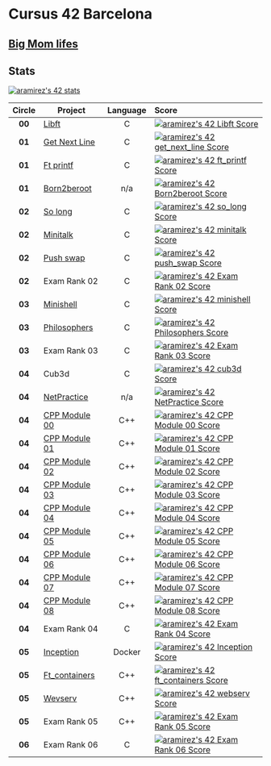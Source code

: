 # Cursus 42 Barcelona

## [Big Mom lifes](https://bigmom.42barcelona.com/?login=aramirez)

## Stats
[![aramirez's 42 stats](https://badge42.vercel.app/api/v2/cl6y65hc100490gl7reg9ecj1/stats?cursusId=21&coalitionId=206)](https://github.com/JaeSeoKim/badge42)

|**Circle**|**Project**|**Language**|**Score**| 
|:--------:|-----------|:----------:|:--------|
|**00**|[Libft](https://github.com/arsalas/42_Cursus/tree/main/libft)|C|[![aramirez's 42 Libft Score](https://badge42.vercel.app/api/v2/cl6y65hc100490gl7reg9ecj1/project/2454054)](https://github.com/JaeSeoKim/badge42)|
|**01**|[Get Next Line](https://github.com/arsalas/42_Cursus/tree/main/get_next_line) |C|[![aramirez's 42 get_next_line Score](https://badge42.vercel.app/api/v2/cl6y65hc100490gl7reg9ecj1/project/2491127)](https://github.com/JaeSeoKim/badge42)|
|**01**|[Ft printf](https://github.com/arsalas/42_Cursus/tree/main/ft_printf)|C|[![aramirez's 42 ft_printf Score](https://badge42.vercel.app/api/v2/cl6y65hc100490gl7reg9ecj1/project/2492471)](https://github.com/JaeSeoKim/badge42)|   
|**01**|[Born2beroot](https://github.com/arsalas/42_Cursus/tree/main/born2beroot)|n/a|[![aramirez's 42 Born2beroot Score](https://badge42.vercel.app/api/v2/cl6y65hc100490gl7reg9ecj1/project/2515338)](https://github.com/JaeSeoKim/badge42)|
|**02**|[So long](https://github.com/arsalas/42_Cursus/tree/main/solong)|C|[![aramirez's 42 so_long Score](https://badge42.vercel.app/api/v2/cl6y65hc100490gl7reg9ecj1/project/2525111)](https://github.com/JaeSeoKim/badge42)|
|**02**|[Minitalk](https://github.com/arsalas/42_Cursus/tree/main/minitalk)|C|[![aramirez's 42 minitalk Score](https://badge42.vercel.app/api/v2/cl6y65hc100490gl7reg9ecj1/project/2525110)](https://github.com/JaeSeoKim/badge42)|
|**02**|[Push swap](https://github.com/arsalas/42_Cursus/tree/main/push_swap)|C|[![aramirez's 42 push_swap Score](https://badge42.vercel.app/api/v2/cl6y65hc100490gl7reg9ecj1/project/2525109)](https://github.com/JaeSeoKim/badge42)|
|**02**|Exam Rank 02|C|[![aramirez's 42 Exam Rank 02 Score](https://badge42.vercel.app/api/v2/cl6y65hc100490gl7reg9ecj1/project/2521323)](https://github.com/JaeSeoKim/badge42)|
|**03**|[Minishell](https://github.com/arsalas/minishell/tree/main)|C|[![aramirez's 42 minishell Score](https://badge42.vercel.app/api/v2/cl6y65hc100490gl7reg9ecj1/project/2866738)](https://github.com/JaeSeoKim/badge42)|
|**03**|[Philosophers](https://github.com/arsalas/42_Cursus/tree/main/philosophers)|C|[![aramirez's 42 Philosophers Score](https://badge42.vercel.app/api/v2/cl6y65hc100490gl7reg9ecj1/project/2877650)](https://github.com/JaeSeoKim/badge42)|
|**03**|Exam Rank 03|C|[![aramirez's 42 Exam Rank 03 Score](https://badge42.vercel.app/api/v2/cl6y65hc100490gl7reg9ecj1/project/2862690)](https://github.com/JaeSeoKim/badge42)|
|**04**|Cub3d|C|[![aramirez's 42 cub3d Score](https://badge42.vercel.app/api/v2/cl6y65hc100490gl7reg9ecj1/project/2910978)](https://github.com/JaeSeoKim/badge42)|
|**04**|[NetPractice](https://github.com/arsalas/42_Cursus/tree/main/net_practice)|n/a|[![aramirez's 42 NetPractice Score](https://badge42.vercel.app/api/v2/cl6y65hc100490gl7reg9ecj1/project/2911876)](https://github.com/JaeSeoKim/badge42)|
|**04**|[CPP Module 00](https://github.com/arsalas/42_Cursus/tree/main/cpp/cpp_0)|C++|[![aramirez's 42 CPP Module 00 Score](https://badge42.vercel.app/api/v2/cl6y65hc100490gl7reg9ecj1/project/2911287)](https://github.com/JaeSeoKim/badge42)|
|**04**|[CPP Module 01](https://github.com/arsalas/42_Cursus/tree/main/cpp/cpp_1)|C++|[![aramirez's 42 CPP Module 01 Score](https://badge42.vercel.app/api/v2/cl6y65hc100490gl7reg9ecj1/project/2911877)](https://github.com/JaeSeoKim/badge42)|
|**04**|[CPP Module 02](https://github.com/arsalas/42_Cursus/tree/main/cpp/cpp_2)|C++|[![aramirez's 42 CPP Module 02 Score](https://badge42.vercel.app/api/v2/cl6y65hc100490gl7reg9ecj1/project/2924714)](https://github.com/JaeSeoKim/badge42)|
|**04**|[CPP Module 03](https://github.com/arsalas/42_Cursus/tree/main/cpp/cpp_3)|C++|[![aramirez's 42 CPP Module 03 Score](https://badge42.vercel.app/api/v2/cl6y65hc100490gl7reg9ecj1/project/2924919)](https://github.com/JaeSeoKim/badge42)|
|**04**|[CPP Module 04](https://github.com/arsalas/42_Cursus/tree/main/cpp/cpp_4)|C++|[![aramirez's 42 CPP Module 04 Score](https://badge42.vercel.app/api/v2/cl6y65hc100490gl7reg9ecj1/project/2926020)](https://github.com/JaeSeoKim/badge42)|
|**04**|[CPP Module 05](https://github.com/arsalas/42_Cursus/tree/main/cpp/cpp_5)|C++|[![aramirez's 42 CPP Module 05 Score](https://badge42.vercel.app/api/v2/cl6y65hc100490gl7reg9ecj1/project/2929337)](https://github.com/JaeSeoKim/badge42)|
|**04**|[CPP Module 06](https://github.com/arsalas/42_Cursus/tree/main/cpp/cpp_6)|C++|[![aramirez's 42 CPP Module 06 Score](https://badge42.vercel.app/api/v2/cl6y65hc100490gl7reg9ecj1/project/2929393)](https://github.com/JaeSeoKim/badge42)|
|**04**|[CPP Module 07](https://github.com/arsalas/42_Cursus/tree/main/cpp/cpp_7)|C++|[![aramirez's 42 CPP Module 07 Score](https://badge42.vercel.app/api/v2/cl6y65hc100490gl7reg9ecj1/project/2930828)](https://github.com/JaeSeoKim/badge42)|
|**04**|[CPP Module 08](https://github.com/arsalas/42_Cursus/tree/main/cpp/cpp_8)|C++|[![aramirez's 42 CPP Module 08 Score](https://badge42.vercel.app/api/v2/cl6y65hc100490gl7reg9ecj1/project/2930947)](https://github.com/JaeSeoKim/badge42)|
|**04**|Exam Rank 04|C|[![aramirez's 42 Exam Rank 04 Score](https://badge42.vercel.app/api/v2/cl6y65hc100490gl7reg9ecj1/project/2916771)](https://github.com/JaeSeoKim/badge42)|
|**05**|[Inception](https://github.com/arsalas/42_Cursus/tree/main/inception)|Docker|[![aramirez's 42 Inception Score](https://badge42.vercel.app/api/v2/cl6y65hc100490gl7reg9ecj1/project/2931430)](https://github.com/JaeSeoKim/badge42)|
|**05**|[Ft_containers](https://github.com/arsalas/42_Cursus/tree/main/ft_containers)|C++|[![aramirez's 42 ft_containers Score](https://badge42.vercel.app/api/v2/cl6y65hc100490gl7reg9ecj1/project/2931429)](https://github.com/JaeSeoKim/badge42)|
|**05**|[Wevserv](https://github.com/arsalas/webserv)|C++|[![aramirez's 42 webserv Score](https://badge42.vercel.app/api/v2/cl6y65hc100490gl7reg9ecj1/project/3013345)](https://github.com/JaeSeoKim/badge42)|
|**05**|Exam Rank 05|C++|[![aramirez's 42 Exam Rank 05 Score](https://badge42.vercel.app/api/v2/cl6y65hc100490gl7reg9ecj1/project/2970633)](https://github.com/JaeSeoKim/badge42)|
|**06**|Exam Rank 06|C|[![aramirez's 42 Exam Rank 06 Score](https://badge42.vercel.app/api/v2/cl6y65hc100490gl7reg9ecj1/project/3058171)](https://github.com/JaeSeoKim/badge42)|



